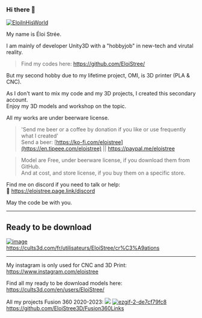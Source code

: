 ### Hi there 👋
  
  [![EloiInHisWorld](https://user-images.githubusercontent.com/20149493/120363687-b80fd000-c30c-11eb-8b1f-848e74e308ec.png)]([https://user-images.githubusercontent.com/20149493/120363687-b80fd000-c30c-11eb-8b1f-848e74e308ec.png](https://github.com/EloiStree/))
  
My name is Éloi Strée.  

  
I am mainly of developer Unity3D with a "hobbyjob" in new-tech and virutal reality.   
> Find my codes here: https://github.com/EloiStree/  
  
But my second hobby due to my lifetime project, OMI, is 3D printer (PLA & CNC).     

 
As I don't want to mix my code and my 3D projects, I created this secondary account.  
Enjoy my 3D models and workshop on the topic.  

All my works are under beerware license.  
> 'Send me beer or a coffee by donation if you like or use frequently what I created'  
Send a beer: [https://ko-fi.com/eloistree](https://en.tipeee.com/eloistree) ||  https://paypal.me/eloistree  

> Model are Free, under beerware license, if you download them from GitHub.  
> And at cost, and store license, if you buy them on a specific store.   



Find me on discord if you need to talk or help:  
💬 https://eloistree.page.link/discord  

  
May the code be with you.



------------

## Ready to be download

[![image](https://user-images.githubusercontent.com/106495897/171505005-6b540b10-b42e-40c1-951b-5f21eb342ba2.png)](https://cults3d.com/fr/utilisateurs/EloiStree/cr%C3%A9ations)  
https://cults3d.com/fr/utilisateurs/EloiStree/cr%C3%A9ations




-------------------

My instagram is only used for CNC and 3D Print:
https://www.instagram.com/eloistree

Find all my ready to be download models here:
https://cults3d.com/en/users/EloiStree/



All my projects Fusion 360 2020-2023:
[![](https://user-images.githubusercontent.com/106495897/241815918-ad9dba06-56ee-451d-80bc-2bf86464a73f.png)](https://github.com/EloiStree3D/Fusion360Links)
[![ezgif-2-de7cf79fc8](https://github.com/EloiStree3D/Fusion360Links/assets/106495897/6db788f0-8e01-4743-a793-6150bc8f4920)](https://github.com/EloiStree3D/Fusion360Links)
https://github.com/EloiStree3D/Fusion360Links


